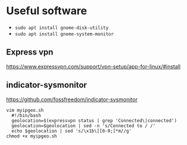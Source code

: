 # Useful software
- `sudo apt install gnome-disk-utility`
- `sudo apt install gnome-system-monitor`

## Express vpn
https://www.expressvpn.com/support/vpn-setup/app-for-linux/#install

## indicator-sysmonitor
https://github.com/fossfreedom/indicator-sysmonitor

```
vim myipgeo.sh
  #!/bin/bash
  geolocation=$(expressvpn status | grep 'Connected\|connected')
  geolocation=$geolocation | sed -n 's/Connected to / /'
  echo $geolocation | sed 's/\x1b\[[0-9;]*m//g'
chmod +x myipgeo.sh
```
